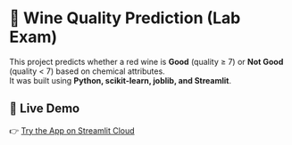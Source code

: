# 🍷 Wine Quality Prediction (Lab Exam)

This project predicts whether a red wine is **Good** (quality ≥ 7) or **Not Good** (quality < 7) based on chemical attributes.  
It was built using **Python, scikit-learn, joblib, and Streamlit**.

## 🚀 Live Demo
👉 [Try the App on Streamlit Cloud](https://wine-quality-prediction-emunwebdev.streamlit.app)
